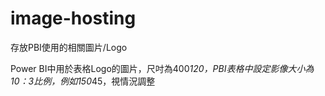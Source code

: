 # image-hosting
存放PBI使用的相關圖片/Logo

Power BI中用於表格Logo的圖片，尺吋為400*120，PBI表格中設定影像大小為10：3比例，例如150*45，視情況調整
